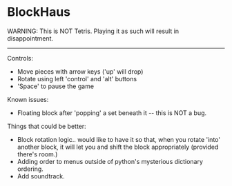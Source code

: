 BlockHaus
=========

WARNING:  This is NOT Tetris.  Playing it as such will result in disappointment.

-------------------

Controls:
- Move pieces with arrow keys ('up' will drop)
- Rotate using left 'control' and 'alt' buttons
- 'Space' to pause the game

Known issues:
- Floating block after 'popping' a set beneath it -- this is NOT a bug.

Things that could be better:
- Block rotation logic.. would like to have it so that, when you rotate 'into' another block, it will let you and shift the block appropriately (provided there's room.)
- Adding order to menus outside of python's mysterious dictionary ordering.
- Add soundtrack.



